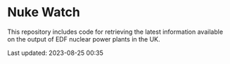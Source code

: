 # Nuke Watch

This repository includes code for retrieving the latest information available on the output of EDF nuclear power plants in the UK.

Last updated: 2023-08-25 00:35